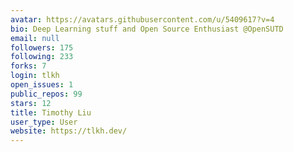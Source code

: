 ```yaml
---
avatar: https://avatars.githubusercontent.com/u/5409617?v=4
bio: Deep Learning stuff and Open Source Enthusiast @OpenSUTD
email: null
followers: 175
following: 233
forks: 7
login: tlkh
open_issues: 1
public_repos: 99
stars: 12
title: Timothy Liu
user_type: User
website: https://tlkh.dev/
---
```

